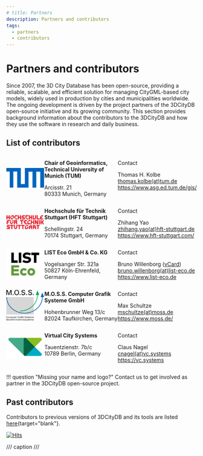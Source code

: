 ```yaml
---
# title: Partners
description: Partners and contributors
tags:
  - partners
  - contributors
---
```


# Partners and contributors

Since 2007, the 3D City Database has been open-source, providing a reliable, scalable, and efficient solution for
managing CityGML-based city models, widely used in production by cities and municipalities worldwide. The ongoing
development is driven by the project partners of the 3DCityDB open-source initiative and its growing community.
This section provides background information about the contributors to the 3DCityDB and how they use the software in
research and daily business.

## List of contributors

<div style="display: table; width: 100%;">

  <div style="display: table-row;">
    <div style="display: table-cell; text-align: center; vertical-align: middle; width: 20%;">
      <a href="tum-gis/"><img src="./assets/TUMLogo_oZ_Vollfl_blau_RGB.png" alt="Logo" style="max-width: 100px;"></a>
    </div>
    <div style="display: table-cell; text-align: left; vertical-align: top; width: 40%;">
      <p>
        <b>Chair of Geoinformatics, Technical University of Munich (TUM)</b>
      </p>
      <p>
         Arcisstr. 21<br/>
         80333 Munich, Germany
      </p>
    </div>
    <div style="display: table-cell; text-align: left; vertical-align: top; width: 40%;">
      <p>Contact</p>
      <p>
        Thomas H. Kolbe<br/>
        <a href="mailto:thomas.kolbe@tum.de">thomas.kolbe(at)tum.de</a><br/>
        <a href="https://www.asg.ed.tum.de/gis/" target="_blank">https://www.asg.ed.tum.de/gis/</a>
      </p>
    </div>
  </div>

  <div style="display: table-row;">
    <div style="display: table-cell; text-align: center; vertical-align: middle; width: 20%;">
      <a href="hft-stuttgart/"><img src="./assets/HFT-Stuttgart-Logo-2025.svg" alt="Logo" style="max-width: 100px;"></a>
    </div>
    <div style="display: table-cell; text-align: left; vertical-align: top; width: 40%;">
      <p>
        <b>Hochschule für Technik Stuttgart (HFT Stuttgart)</b>
      </p>
      <p>
         Schellingstr. 24<br/>
         70174 Stuttgart, Germany
      </p>
    </div>
    <div style="display: table-cell; text-align: left; vertical-align: top; width: 40%;">
      <p>Contact</p>
      <p>
        Zhihang Yao<br/>
        <a href="mailto:zhihang.yao@hft-stuttgart.de">zhihang.yao(at)hft-stuttgart.de</a><br/>
        <a href="https://www.hft-stuttgart.com/" target="_blank">https://www.hft-stuttgart.com/</a>
      </p>
    </div>
  </div>

  <div style="display: table-row;">
    <div style="display: table-cell; text-align: center; vertical-align: middle; width: 20%;">
      <a href="list-eco/"><img src="./assets/List_Eco_Farbe_sRGB.svg" alt="Logo" style="max-width: 100px;"></a>
    </div>
    <div style="display: table-cell; text-align: left; vertical-align: top; width: 40%;">
      <p>
        <b>LIST Eco GmbH & Co. KG</b>
      </p>
      <p>
        Vogelsanger Str. 321a<br/>
        50827 Köln-Ehrenfeld, Germany
      </p>
    </div>
    <div style="display: table-cell; text-align: left; vertical-align: top; width: 40%;">
      <p>Contact</p>
      <p>
        Bruno Willenborg (<a href="https://www.list-gruppe.de/vcard/?vcard=8ltoiBNbvu2POP8fuZm3VH7JD" target="_blank">vCard</a>)<br/>
        <a href="mailto:bruno.willenborg@list-eco.de">bruno.willenborg(at)list-eco.de</a><br/>
        <a href="https://www.list-eco.de" target="_blank">https://www.list-eco.de</a>
      </p>
    </div>
  </div>

  <div style="display: table-row;">
    <div style="display: table-cell; text-align: center; vertical-align: middle; width: 20%;">
      <a href="moss/"><img src="./assets/MOSS_Logo.svg" alt="Logo" style="max-width: 100px;"></a>
    </div>
    <div style="display: table-cell; text-align: left; vertical-align: top; width: 40%;">
      <p>
        <b>M.O.S.S. Computer Grafik Systeme GmbH</b>
      </p>
      <p>
         Hohenbrunner Weg 13/c<br/>
         82024 Taufkirchen, Germany
      </p>
    </div>
    <div style="display: table-cell; text-align: left; vertical-align: top; width: 40%;">
      <p>Contact</p>
      <p>
        Max Schultze<br/>
        <a href="mailto:mschultze@moss.de">mschultze(at)moss.de</a><br/>
        <a href="https://www.moss.de/" target="_blank">https://www.moss.de/</a>
      </p>
    </div>
  </div>

  <div style="display: table-row;">
    <div style="display: table-cell; text-align: center; vertical-align: middle; width: 20%;">
      <a href="vcs/"><img src="./assets/vcs-logo-small.png" alt="Logo" style="max-width: 100px;"></a>
    </div>
    <div style="display: table-cell; text-align: left; vertical-align: top; width: 40%;">
      <p>
        <b>Virtual City Systems</b>
      </p>
      <p>
         Tauentzienstr. 7b/c<br/>
         10789 Berlin, Germany
      </p>
    </div>
    <div style="display: table-cell; text-align: left; vertical-align: top; width: 40%;">
      <p>Contact</p>
      <p>
        Claus Nagel<br/>
        <a href="mailto:cnagel@vc.systems">cnagel(at)vc.systems</a><br/>
        <a href="https://vc.systems/en/" target="_blank">https://vc.systems</a>
      </p>
    </div>
  </div>
</div>

!!! question "Missing your name and logo?"
    Contact us to get involved as partner in the 3DCityDB open-source project. 

## Past contributors

Contributors to previous versions of 3DCityDB and its tools are listed [here](https://3dcitydb-docs.readthedocs.io/en/latest/appendix/contributors.html){target="blank"}.

[![Hits](https://hits.seeyoufarm.com/api/count/incr/badge.svg?url=https%3A%2F%2F3dcitydb.github.io%2F3dcitydb-mkdocs%2Fpartners%2Findex%2F&count_bg=%2379C83D&title_bg=%23555555&icon=&icon_color=%23E7E7E7&title=Visitors&edge_flat=false)](https://hits.seeyoufarm.com/#history)

/// caption
///
